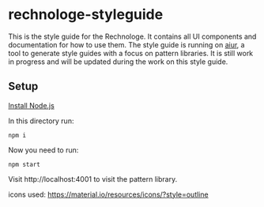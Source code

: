 # rechnologe-styleguide

This is the style guide for the Rechnologe. It contains all UI components and documentation for how to use them.
The style guide is running on [aiur](]https://github.com/moonglum/aiur), a tool to generate style guides with a focus on pattern libraries. It is still work in progress and will be updated during the work on this style guide.

## Setup

[Install Node.js](https://nodejs.org/en/download/)

In this directory run:

```
npm i
```

Now you need to run:

```
npm start
```

Visit http://localhost:4001 to visit the pattern library.


icons used: https://material.io/resources/icons/?style=outline
